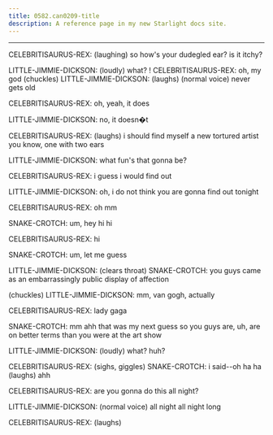 ```yaml
---
title: 0582.can0209-title
description: A reference page in my new Starlight docs site.
---
```

----- 
CELEBRITISAURUS-REX: (laughing) so how's your dudegled ear? 
 is it itchy? 
 
LITTLE-JIMMIE-DICKSON: (loudly) what? 
! 
CELEBRITISAURUS-REX: oh, my god
 (chuckles) 
LITTLE-JIMMIE-DICKSON: (laughs) (normal voice) never gets old
 
CELEBRITISAURUS-REX: oh, yeah, it does
 
LITTLE-JIMMIE-DICKSON: no, it doesn�t
 
CELEBRITISAURUS-REX: (laughs) i should find myself a new tortured artist
 you know, one with 
two ears
 
LITTLE-JIMMIE-DICKSON: what fun's that gonna be? 
 
CELEBRITISAURUS-REX: i guess i would find out
 
LITTLE-JIMMIE-DICKSON: oh, i do not think you are gonna find out tonight
 
CELEBRITISAURUS-REX: oh
 mm
 
SNAKE-CROTCH: um, hey
 hi
 hi
 
CELEBRITISAURUS-REX: hi
 
SNAKE-CROTCH: um, let me guess


 
LITTLE-JIMMIE-DICKSON: (clears throat) 
SNAKE-CROTCH: you guys came as an embarrassingly public display of affection
 
(chuckles) 
LITTLE-JIMMIE-DICKSON: mm, van gogh, actually
 
CELEBRITISAURUS-REX: lady gaga
 
SNAKE-CROTCH: mm
 ahh
 that was my next guess
 so you guys are, uh, are on better 
terms than you were at the art show
 
LITTLE-JIMMIE-DICKSON: (loudly) what? 
 huh? 
 
CELEBRITISAURUS-REX: (sighs, giggles) 
SNAKE-CROTCH: i said--oh
 ha ha
 (laughs) ahh
 
CELEBRITISAURUS-REX: are you gonna do this all night? 
 
LITTLE-JIMMIE-DICKSON: (normal voice) all night
 all night long
 
CELEBRITISAURUS-REX: (laughs) 
